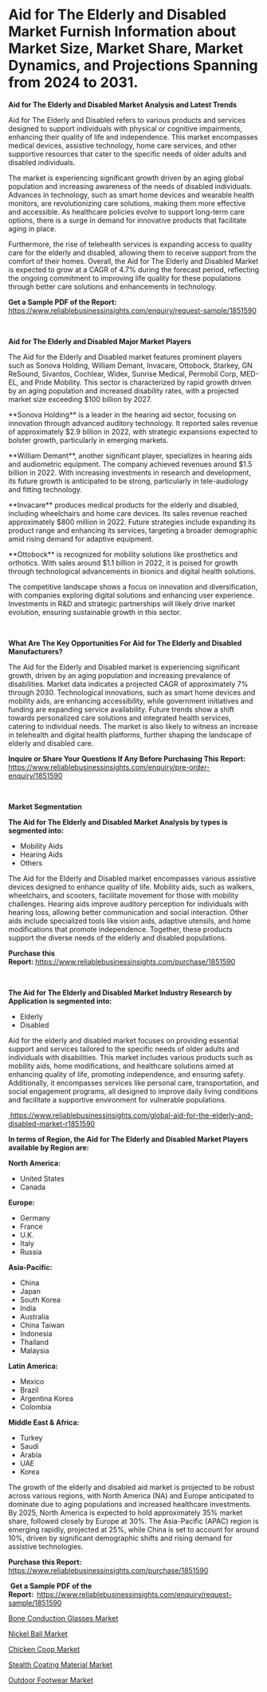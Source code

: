 <p><h1>Aid for The Elderly and Disabled Market Furnish Information about Market Size, Market Share, Market Dynamics, and Projections Spanning from 2024 to 2031.</h1></p><p><strong>Aid for The Elderly and Disabled Market Analysis and Latest Trends</strong></p>
<p><p>Aid for The Elderly and Disabled refers to various products and services designed to support individuals with physical or cognitive impairments, enhancing their quality of life and independence. This market encompasses medical devices, assistive technology, home care services, and other supportive resources that cater to the specific needs of older adults and disabled individuals.</p><p>The market is experiencing significant growth driven by an aging global population and increasing awareness of the needs of disabled individuals. Advances in technology, such as smart home devices and wearable health monitors, are revolutionizing care solutions, making them more effective and accessible. As healthcare policies evolve to support long-term care options, there is a surge in demand for innovative products that facilitate aging in place.</p><p>Furthermore, the rise of telehealth services is expanding access to quality care for the elderly and disabled, allowing them to receive support from the comfort of their homes. Overall, the Aid for The Elderly and Disabled Market is expected to grow at a CAGR of 4.7% during the forecast period, reflecting the ongoing commitment to improving life quality for these populations through better care solutions and enhancements in technology.</p></p>
<p><strong>Get a Sample PDF of the Report:&nbsp;</strong> <a href="https://www.reliablebusinessinsights.com/enquiry/request-sample/1851590?utm_campaign=1726&utm_medium=2&utm_source=Github&utm_content=ia&utm_term=18102024&utm_id=aid-for-the-elderly-and-disabled">https://www.reliablebusinessinsights.com/enquiry/request-sample/1851590</a></p>
<p>&nbsp;</p>
<p><strong>Aid for The Elderly and Disabled Major Market Players</strong></p>
<p><p>The Aid for the Elderly and Disabled market features prominent players such as Sonova Holding, William Demant, Invacare, Ottobock, Starkey, GN ReSound, Sivantos, Cochlear, Widex, Sunrise Medical, Permobil Corp, MED-EL, and Pride Mobility. This sector is characterized by rapid growth driven by an aging population and increased disability rates, with a projected market size exceeding $100 billion by 2027.</p><p>**Sonova Holding** is a leader in the hearing aid sector, focusing on innovation through advanced auditory technology. It reported sales revenue of approximately $2.9 billion in 2022, with strategic expansions expected to bolster growth, particularly in emerging markets.</p><p>**William Demant**, another significant player, specializes in hearing aids and audiometric equipment. The company achieved revenues around $1.5 billion in 2022. With increasing investments in research and development, its future growth is anticipated to be strong, particularly in tele-audiology and fitting technology.</p><p>**Invacare** produces medical products for the elderly and disabled, including wheelchairs and home care devices. Its sales revenue reached approximately $800 million in 2022. Future strategies include expanding its product range and enhancing its services, targeting a broader demographic amid rising demand for adaptive equipment.</p><p>**Ottobock** is recognized for mobility solutions like prosthetics and orthotics. With sales around $1.1 billion in 2022, it is poised for growth through technological advancements in bionics and digital health solutions.</p><p>The competitive landscape shows a focus on innovation and diversification, with companies exploring digital solutions and enhancing user experience. Investments in R&D and strategic partnerships will likely drive market evolution, ensuring sustainable growth in this sector.</p></p>
<p>&nbsp;</p>
<p><strong>What Are The Key Opportunities For Aid for The Elderly and Disabled Manufacturers?</strong></p>
<p><p>The Aid for the Elderly and Disabled market is experiencing significant growth, driven by an aging population and increasing prevalence of disabilities. Market data indicates a projected CAGR of approximately 7% through 2030. Technological innovations, such as smart home devices and mobility aids, are enhancing accessibility, while government initiatives and funding are expanding service availability. Future trends show a shift towards personalized care solutions and integrated health services, catering to individual needs. The market is also likely to witness an increase in telehealth and digital health platforms, further shaping the landscape of elderly and disabled care.</p></p>
<p><strong>Inquire or Share Your Questions If Any Before Purchasing This Report:</strong> <a href="https://www.reliablebusinessinsights.com/enquiry/pre-order-enquiry/1851590?utm_campaign=1726&utm_medium=2&utm_source=Github&utm_content=ia&utm_term=18102024&utm_id=aid-for-the-elderly-and-disabled">https://www.reliablebusinessinsights.com/enquiry/pre-order-enquiry/1851590</a></p>
<p>&nbsp;</p>
<p><strong>Market Segmentation</strong></p>
<p><strong>The Aid for The Elderly and Disabled Market Analysis by types is segmented into:</strong></p>
<p><ul><li>Mobility Aids</li><li>Hearing Aids</li><li>Others</li></ul></p>
<p><p>The Aid for the Elderly and Disabled market encompasses various assistive devices designed to enhance quality of life. Mobility aids, such as walkers, wheelchairs, and scooters, facilitate movement for those with mobility challenges. Hearing aids improve auditory perception for individuals with hearing loss, allowing better communication and social interaction. Other aids include specialized tools like vision aids, adaptive utensils, and home modifications that promote independence. Together, these products support the diverse needs of the elderly and disabled populations.</p></p>
<p><strong>Purchase this Report:&nbsp;</strong><a href="https://www.reliablebusinessinsights.com/purchase/1851590?utm_campaign=1726&utm_medium=2&utm_source=Github&utm_content=ia&utm_term=18102024&utm_id=aid-for-the-elderly-and-disabled">https://www.reliablebusinessinsights.com/purchase/1851590</a></p>
<p>&nbsp;</p>
<p><strong>The Aid for The Elderly and Disabled Market Industry Research by Application is segmented into:</strong></p>
<p><ul><li>Elderly</li><li>Disabled</li></ul></p>
<p><p>Aid for the elderly and disabled market focuses on providing essential support and services tailored to the specific needs of older adults and individuals with disabilities. This market includes various products such as mobility aids, home modifications, and healthcare solutions aimed at enhancing quality of life, promoting independence, and ensuring safety. Additionally, it encompasses services like personal care, transportation, and social engagement programs, all designed to improve daily living conditions and facilitate a supportive environment for vulnerable populations.</p></p>
<p><a href="https://www.reliablebusinessinsights.com/global-aid-for-the-elderly-and-disabled-market-r1851590?utm_campaign=1726&utm_medium=2&utm_source=Github&utm_content=ia&utm_term=18102024&utm_id=aid-for-the-elderly-and-disabled">&nbsp;https://www.reliablebusinessinsights.com/global-aid-for-the-elderly-and-disabled-market-r1851590</a></p>
<p><strong>In terms of Region, the Aid for The Elderly and Disabled Market Players available by Region are:</strong></p>
<p>
    <p> <strong> North America: </strong>
        <ul>
            <li>United States</li>
            <li>Canada</li>
        </ul>
        </p> 
    <p> <strong> Europe: </strong>
        <ul>
            <li>Germany</li>
            <li>France</li>
            <li>U.K.</li>
            <li>Italy</li>
            <li>Russia</li>
        </ul>
        </p> 
    <p> <strong> Asia-Pacific: </strong>
        <ul>
            <li>China</li>
            <li>Japan</li>
            <li>South Korea</li>
            <li>India</li>
            <li>Australia</li>
            <li>China Taiwan</li>
            <li>Indonesia</li>
            <li>Thailand</li>
            <li>Malaysia</li>
        </ul>
        </p> 
    <p> <strong> Latin America: </strong>
        <ul>
            <li>Mexico</li>
            <li>Brazil</li>
            <li>Argentina Korea</li>
            <li>Colombia</li>
        </ul>
        </p> 
    <p> <strong> Middle East & Africa: </strong>
        <ul>
            <li>Turkey</li>
            <li>Saudi</li>
            <li>Arabia</li>
            <li>UAE</li>
            <li>Korea</li>
        </ul>
    </p>
    </p>
<p><p>The growth of the elderly and disabled aid market is projected to be robust across various regions, with North America (NA) and Europe anticipated to dominate due to aging populations and increased healthcare investments. By 2025, North America is expected to hold approximately 35% market share, followed closely by Europe at 30%. The Asia-Pacific (APAC) region is emerging rapidly, projected at 25%, while China is set to account for around 10%, driven by significant demographic shifts and rising demand for assistive technologies.</p></p>
<p><strong>Purchase this Report: </strong><a href="https://www.reliablebusinessinsights.com/purchase/1851590?utm_campaign=1726&utm_medium=2&utm_source=Github&utm_content=ia&utm_term=18102024&utm_id=aid-for-the-elderly-and-disabled">https://www.reliablebusinessinsights.com/purchase/1851590</a></p>
<p>&nbsp;<strong>Get a Sample PDF of the Report:&nbsp;&nbsp;</strong><a href="https://www.reliablebusinessinsights.com/enquiry/request-sample/1851590?utm_campaign=1726&utm_medium=2&utm_source=Github&utm_content=ia&utm_term=18102024&utm_id=aid-for-the-elderly-and-disabled">https://www.reliablebusinessinsights.com/enquiry/request-sample/1851590</a></p>
<p><strong></strong></p>
<p><p><a href="https://www.linkedin.com/pulse/emerging-trends-bone-conduction-glasses-market-global-outlook-xbnnc?utm_campaign=1726&utm_medium=2&utm_source=Github&utm_content=ia&utm_term=18102024&utm_id=aid-for-the-elderly-and-disabled">Bone Conduction Glasses Market</a></p><p><a href="https://www.linkedin.com/pulse/future-trends-global-nickel-ball-market-insights-analysis-cpwve?utm_campaign=1726&utm_medium=2&utm_source=Github&utm_content=ia&utm_term=18102024&utm_id=aid-for-the-elderly-and-disabled">Nickel Ball Market</a></p><p><a href="https://www.linkedin.com/pulse/navigating-global-chicken-coop-market-landscape-trends-forecasts-nyjrc?utm_campaign=1726&utm_medium=2&utm_source=Github&utm_content=ia&utm_term=18102024&utm_id=aid-for-the-elderly-and-disabled">Chicken Coop Market</a></p><p><a href="https://www.linkedin.com/pulse/future-trends-global-stealth-coating-material-market-insights-9faie?utm_campaign=1726&utm_medium=2&utm_source=Github&utm_content=ia&utm_term=18102024&utm_id=aid-for-the-elderly-and-disabled">Stealth Coating Material Market</a></p><p><a href="https://www.linkedin.com/pulse/global-outdoor-footwear-market-exploring-share-trends-future-growth-98vyc?utm_campaign=1726&utm_medium=2&utm_source=Github&utm_content=ia&utm_term=18102024&utm_id=aid-for-the-elderly-and-disabled">Outdoor Footwear Market</a></p></p>